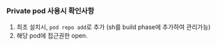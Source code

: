 ### Private pod 사용시 확인사항
1. 최초 설치시,  `pod repo add`로 추가 (sh를 build phase에 추가하여 관리가능)
2.  해당 pod에 접근권한 open. 

